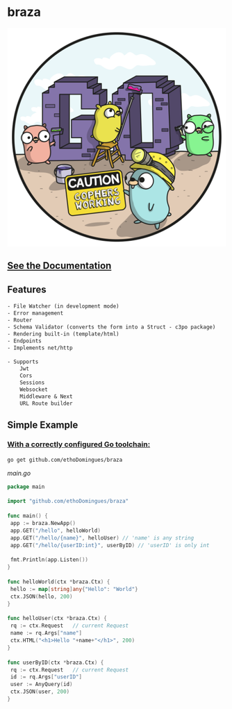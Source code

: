# braza


![gopher: go build](https://raw.githubusercontent.com/ashleymcnamara/gophers/master/GO_BUILD.png)

## [See the Documentation](https://github.com/ethoDomingues/braza/blob/main/docs/doc.md)

## Features
    - File Watcher (in development mode)
    - Error management
    - Router
    - Schema Validator (converts the form into a Struct - c3po package)
    - Rendering built-in (template/html)
    - Endpoints
    - Implements net/http
    
    - Supports
        Jwt 
        Cors 
        Sessions
        Websocket
        Middleware & Next
        URL Route builder

## Simple Example

### [With a correctly configured Go toolchain:](https://go.dev/doc/install)

```sh
go get github.com/ethoDomingues/braza
```

 _main.go_

```go
package main

import "github.com/ethoDomingues/braza"

func main() {
 app := braza.NewApp()
 app.GET("/hello", helloWorld)
 app.GET("/hello/{name}", helloUser) // 'name' is any string
 app.GET("/hello/{userID:int}", userByID) // 'userID' is only int

 fmt.Println(app.Listen())
}

func helloWorld(ctx *braza.Ctx) {
 hello := map[string]any{"Hello": "World"}
 ctx.JSON(hello, 200)
}

func helloUser(ctx *braza.Ctx) {
 rq := ctx.Request   // current Request
 name := rq.Args["name"]
 ctx.HTML("<h1>Hello "+name+"</h1>", 200)
}

func userByID(ctx *braza.Ctx) {
 rq := ctx.Request   // current Request
 id := rq.Args["userID"]
 user := AnyQuery(id)
 ctx.JSON(user, 200)
}
```
